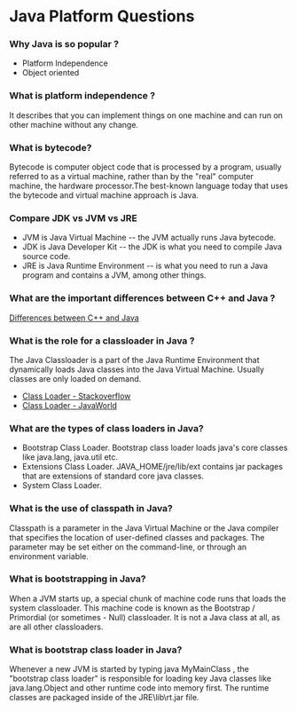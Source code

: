 # Java Platform Questions

### Why Java is so popular ?
* Platform Independence
* Object oriented

### What is platform independence ?
It describes that you can implement things on one machine and can run on other machine without any change.

### What is bytecode?
Bytecode is computer object code that is processed by a program, usually referred to as a virtual machine, 
rather than by the "real" computer machine, the hardware processor.The best-known language today that uses 
the bytecode and virtual machine approach is Java.

### Compare JDK vs JVM vs JRE
* JVM is Java Virtual Machine -- the JVM actually runs Java bytecode.
* JDK is Java Developer Kit -- the JDK is what you need to compile Java source code.
* JRE is Java Runtime Environment -- is what you need to run a Java program and contains a JVM, among other things.

###  What are the important differences between C++ and Java ?
[Differences between C++ and Java](http://cs-fundamentals.com/tech-interview/java/differences-between-java-and-cpp.php)

### What is the role for a classloader in Java ?
The Java Classloader is a part of the Java Runtime Environment that dynamically loads Java classes into the Java Virtual Machine. 
Usually classes are only loaded on demand.

* [Class Loader - Stackoverflow](https://stackoverflow.com/questions/2424604/what-is-a-java-classloader)
* [Class Loader - JavaWorld](https://www.javaworld.com/article/2077260/learn-java/learn-java-the-basics-of-java-class-loaders.html)

### What are the types of class loaders in Java?

* Bootstrap Class Loader. Bootstrap class loader loads java's core classes like java.lang, java.util etc.
* Extensions Class Loader. JAVA_HOME/jre/lib/ext contains jar packages that are extensions of standard core java classes.
* System Class Loader.

### What is the use of classpath in Java?
Classpath is a parameter in the Java Virtual Machine or the Java compiler that specifies the location of user-defined classes and packages. 
The parameter may be set either on the command-line, or through an environment variable.

### What is bootstrapping in Java?
When a JVM starts up, a special chunk of machine code runs that loads the system classloader. This machine code is known as the Bootstrap / Primordial (or sometimes - Null) 
classloader. It is not a Java class at all, as are all other classloaders.

### What is bootstrap class loader in Java?
Whenever a new JVM is started by typing java MyMainClass , the "bootstrap class loader" is responsible for loading key Java classes like java.lang.Object and other runtime code into memory first.
The runtime classes are packaged inside of the JRE\lib\rt.jar file.

